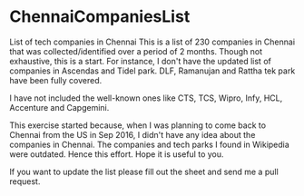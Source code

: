 # ChennaiCompaniesList
List of tech companies in Chennai
This is a list of 230 companies in Chennai that was collected/identified over a period of 2 months. Though not exhaustive, this is a start. For instance, I don't have the updated list of companies in Ascendas and Tidel park. DLF, Ramanujan and Rattha tek park have been fully covered. 

I have not included the well-known ones like CTS, TCS, Wipro, Infy, HCL, Accenture and Capgemini.

This exercise started because, when I was planning to come back to Chennai from the US in Sep 2016, I didn't have any idea about the companies in Chennai. The companies and tech parks I found in Wikipedia were outdated. Hence this effort. Hope it is useful to you.

If you want to update the list please fill out the sheet and send me a pull request.